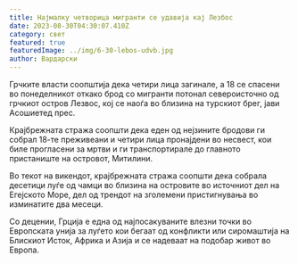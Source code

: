 ```yaml
---
title: Најмалку четворица мигранти се удавија кај Лезбос
date: 2023-08-30T04:30:07.410Z
category: свет
featured: true
featuredImage: ../img/6-30-lebos-udvb.jpg
author: Вардарски
---
```

Грчките власти соопштија дека четири лица загинале, а 18 се спасени во понеделникот откако брод со мигранти потонал североисточно од грчкиот остров Лезвос, кој се наоѓа во близина на турскиот брег, јави Асошиетед прес.

Крајбрежната стража соопшти дека еден од нејзините бродови ги собрал 18-те преживеани и четири лица пронајдени во несвест, кои биле прогласени за мртви и ги транспортирале до главното пристаниште на островот, Митилини.

Во текот на викендот, крајбрежната стража соопшти дека собрала десетици луѓе од чамци во близина на островите во источниот дел на Егејското Море, дел од трендот на зголемени пристигнувања во изминатите два месеци.

Со децении, Грција е една од најпосакуваните влезни точки во Европската унија за луѓето кои бегаат од конфликти или сиромаштија на Блискиот Исток, Африка и Азија и се надеваат на подобар живот во Европа.